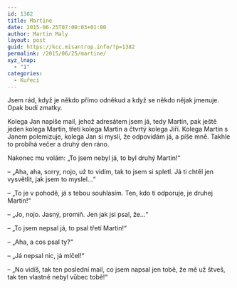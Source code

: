```yaml
---
id: 1382
title: Martine
date: 2015-06-25T07:00:03+01:00
author: Martin Maly
layout: post
guid: https://kcc.misantrop.info/?p=1382
permalink: /2015/06/25/martine/
xyz_lnap:
  - "1"
categories:
  - Kuřecí
---
```

Jsem rád, když je někdo přímo odněkud a když se někdo nějak jmenuje. Opak budí zmatky.

Kolega Jan napíše mail, jehož adresátem jsem já, tedy Martin, pak ještě jeden kolega Martin, třetí kolega Martin a čtvrtý kolega Jiří. Kolega Martin s Janem polemizuje, kolega Jan si myslí, že odpovídám já, a píše mně. Takhle to probíhá večer a druhý den ráno.

Nakonec mu volám: &#8222;To jsem nebyl já, to byl druhý Martin!&#8220;

&#8211; &#8222;Aha, aha, sorry, nojo, už to vidím, tak to jsem si spletl. Já ti chtěl jen vysvětlit, jak jsem to myslel&#8230;&#8220;

&#8211; &#8222;To je v pohodě, já s tebou souhlasím. Ten, kdo ti odporuje, je druhej Martin!&#8220;

&#8211; &#8222;Jo, nojo. Jasný, promiň. Jen jak jsi psal, že&#8230;&#8220;

&#8211; &#8222;To jsem nepsal já, to psal třetí Martin!&#8220;

&#8211; &#8222;Aha, a cos psal ty?&#8220;

&#8211; &#8222;Já nepsal nic, já mlčel!&#8220;

&#8211; &#8222;No vidíš, tak ten poslední mail, co jsem napsal jen tobě, že mě už štveš, tak ten vlastně nebyl vůbec tobě!&#8220;